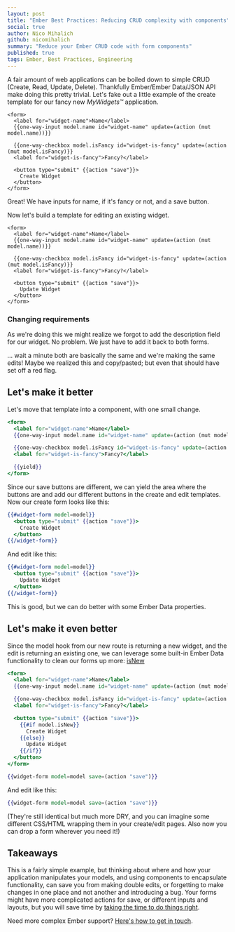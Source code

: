 ```yaml
---
layout: post
title: "Ember Best Practices: Reducing CRUD complexity with components"
social: true
author: Nico Mihalich
github: nicomihalich
summary: "Reduce your Ember CRUD code with form components"
published: true
tags: Ember, Best Practices, Engineering
---
```


A fair amount of web applications can be boiled down to simple CRUD (Create, Read, Update, Delete).  Thankfully Ember/Ember Data/JSON API make doing this pretty trivial.  Let's fake out a little example of the create template for our fancy new *MyWidgets™* application.

```
<form>
  <label for="widget-name">Name</label>
  {{one-way-input model.name id="widget-name" update=(action (mut model.name))}}

  {{one-way-checkbox model.isFancy id="widget-is-fancy" update=(action (mut model.isFancy)}}
  <label for="widget-is-fancy">Fancy?</label>

  <button type="submit" {{action "save"}}>
    Create Widget
  </button>
</form>
```

Great! We have inputs for name, if it's fancy or not, and a save button.


Now let's build a template for editing an existing widget.

```
<form>
  <label for="widget-name">Name</label>
  {{one-way-input model.name id="widget-name" update=(action (mut model.name))}}

  {{one-way-checkbox model.isFancy id="widget-is-fancy" update=(action (mut model.isFancy)}}
  <label for="widget-is-fancy">Fancy?</label>

  <button type="submit" {{action "save"}}>
    Update Widget
  </button>
</form>
```

### Changing requirements

As we're doing this we might realize we forgot to add the description field for our widget. No problem. We just have to add it back to both forms.

... wait a minute both are basically the same and we're making the same edits! Maybe we realized this and copy/pasted; but even that should have set off a red flag.

## Let's make it better

Let's move that template into a component, with one small change.

```handlebars
<form>
  <label for="widget-name">Name</label>
  {{one-way-input model.name id="widget-name" update=(action (mut model.name))}}

  {{one-way-checkbox model.isFancy id="widget-is-fancy" update=(action (mut model.isFancy)}}
  <label for="widget-is-fancy">Fancy?</label>

  {{yield}}
</form>
```

Since our save buttons are different, we can yield the area where the buttons are and add our different buttons in the create and edit templates. Now our create form looks like this:

```handlebars
{{#widget-form model=model}}
  <button type="submit" {{action "save"}}>
    Create Widget
  </button>
{{/widget-form}}
```

And edit like this:

```handlebars
{{#widget-form model=model}}
  <button type="submit" {{action "save"}}>
    Update Widget
  </button>
{{/widget-form}}
```

This is good, but we can do better with some Ember Data properties.

## Let's make it even better

Since the model hook from our new route is returning a new widget, and the edit is returning an existing one, we can leverage some built-in Ember Data functionality to clean our forms up more: [isNew](https://www.emberjs.com/api/data/classes/DS.Model.html#property_isNew)

```handlebars
<form>
  <label for="widget-name">Name</label>
  {{one-way-input model.name id="widget-name" update=(action (mut model.name))}}

  {{one-way-checkbox model.isFancy id="widget-is-fancy" update=(action (mut model.isFancy)}}
  <label for="widget-is-fancy">Fancy?</label>

  <button type="submit" {{action "save"}}>
    {{#if model.isNew}}
      Create Widget
    {{else}}
      Update Widget
    {{/if}}
  </button>
</form>
```

```handlebars
{{widget-form model=model save=(action "save")}}
```

And edit like this:

```handlebars
{{widget-form model=model save=(action "save")}}
```

(They're still identical but much more DRY, and you can imagine some different CSS/HTML wrapping them in your create/edit pages. Also now you can drop a form wherever you need it!)

## Takeaways

This is a fairly simple example, but thinking about where and how your application manipulates your models, and using components to encapsulate functionality, can save you from making double edits, or forgetting to make changes in one place and not another and introducing a bug. Your forms might have more complicated actions for save, or different inputs and layouts, but you will save time by [taking the time to do things right](https://xkcd.com/1691/).

Need more complex Ember support? [Here's how to get in touch](https://dockyard.com/contact/hire-us). 
